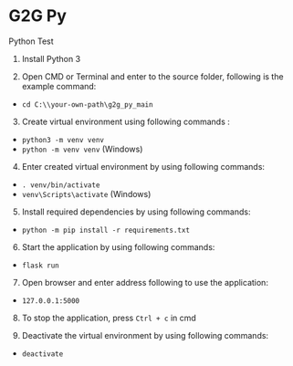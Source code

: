 # G2G Py
Python Test

1. Install Python 3

2. Open CMD or Terminal and enter to the source folder, following is the example command:
  - `cd C:\\your-own-path\g2g_py_main`

3. Create virtual environment using following commands :
  - `python3 -m venv venv`
  - `python -m venv venv` (Windows)

4. Enter created virtual environment by using following commands:
  - `. venv/bin/activate`
  - `venv\Scripts\activate` (Windows)

5. Install required dependencies by using following commands:
  - `python -m pip install -r requirements.txt`

6. Start the application by using following commands:
  - `flask run`

7. Open browser and enter address following to use the application:
  - `127.0.0.1:5000`

8. To stop the application, press  `Ctrl + c` in cmd

9. Deactivate the virtual environment by using following commands:
  - `deactivate`
